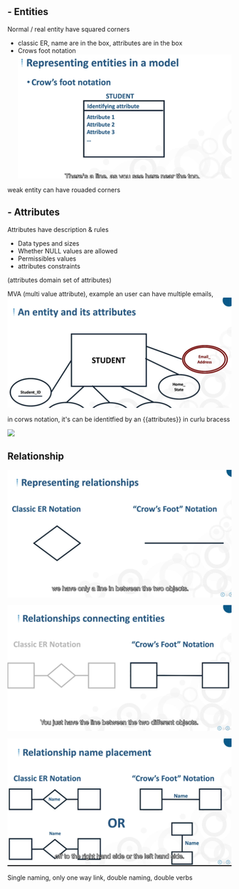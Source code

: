 #

## - Entities

Normal / real entity have squared corners

- classic ER, name are in the box, attributes are in the box
- Crows foot notation
![crows](./crows.png)

weak entity can have rouaded corners

## - Attributes

Attributes have description & rules

- Data types and sizes
- Whether NULL values are allowed
- Permissibles values
- attributes constraints

(attributes domain set of attributes)

MVA (multi value attribute), example an user can have multiple emails,
![](./mva.png)

in corws notation, it's can be identitfied by an {{attributes}} in curlu bracess

![](./idk)

## Relationship

![relation-representation](./relation-representation.png)

![relation-representation2](./relation-representation2.png)

![relation-representation3](./relation-representation3.png)

Single naming, only one way link, double naming, double verbs
